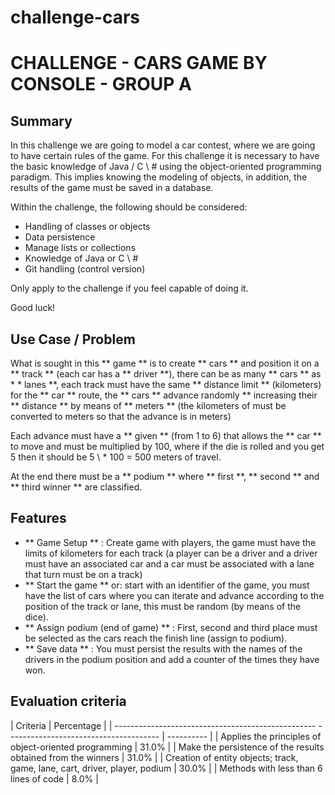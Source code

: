 # challenge-cars

# CHALLENGE - CARS GAME BY CONSOLE - GROUP A #

## Summary ##

In this challenge we are going to model a car contest, where we are going to have certain rules of the game. For this challenge it is necessary to have the basic knowledge of Java / C \ # using the object-oriented programming paradigm. This implies knowing the modeling of objects, in addition, the results of the game must be saved in a database.

Within the challenge, the following should be considered:

 * Handling of classes or objects
 * Data persistence
 * Manage lists or collections
 * Knowledge of Java or C \ #
 * Git handling (control version)

  


Only apply to the challenge if you feel capable of doing it.

Good luck!

## Use Case / Problem ##

What is sought in this ** game ** is to create ** cars ** and position it on a ** track ** (each car has a ** driver **), there can be as many ** cars ** as * * lanes **, each track must have the same ** distance limit ** (kilometers) for the ** car ** route, the ** cars ** advance randomly ** increasing their ** distance ** by means of ** meters ** (the kilometers of must be converted to meters so that the advance is in meters)

  


Each advance must have a ** given ** (from 1 to 6) that allows the ** car ** to move and must be multiplied by 100, where if the die is rolled and you get 5 then it should be 5 \ * 100 = 500 meters of travel.

  


At the end there must be a ** podium ** where ** first **, ** second ** and ** third winner ** are classified.

  


## Features ##

  


 * ** Game Setup ** \: Create game with players, the game must have the limits of kilometers for each track (a player can be a driver and a driver must have an associated car and a car must be associated with a lane that turn must be on a track)
 * ** Start the game ** or: start with an identifier of the game, you must have the list of cars where you can iterate and advance according to the position of the track or lane, this must be random (by means of the dice).
 * ** Assign podium (end of game) ** \: First, second and third place must be selected as the cars reach the finish line (assign to podium).
 * ** Save data ** \: You must persist the results with the names of the drivers in the podium position and add a counter of the times they have won.

## Evaluation criteria ##

| Criteria | Percentage |
| -------------------------------------------------- -------------------------------------- | ---------- |
| Applies the principles of object-oriented programming | 31.0% |
| Make the persistence of the results obtained from the winners | 31.0% |
| Creation of entity objects; track, game, lane, cart, driver, player, podium | 30.0% |
| Methods with less than 6 lines of code | 8.0% |
